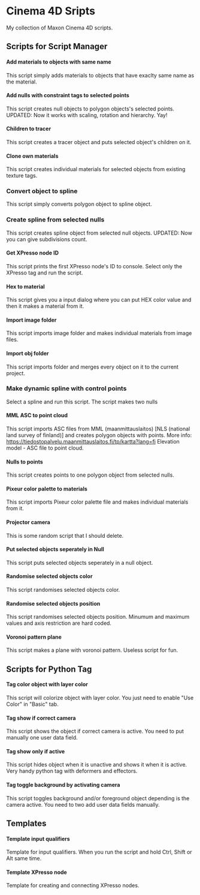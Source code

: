 # Cinema 4D Sripts

My collection of Maxon Cinema 4D scripts.

## Scripts for Script Manager
#### Add materials to objects with same name
This script simply adds materials to objects that have exaclty same name as the material.

#### Add nulls with constraint tags to selected points
This script creates null objects to polygon objects's selected points. UPDATED: Now it works with scaling, rotation and hierarchy. Yay!

#### Children to tracer
This script creates a tracer object and puts selected object's children on it.

#### Clone own materials
This script creates individual materials for selected objects from existing texture tags.

### Convert object to spline
This script simply converts polygon object to spline object.

### Create spline from selected nulls
This script creates spline object from selected null objects. UPDATED: Now you can give subdivisions count.

#### Get XPresso node ID
This script prints the first XPresso node's ID to console. Select only the XPresso tag and run the script.

#### Hex to material
This script gives you a input dialog where you can put HEX color value and then it makes a material from it.

#### Import image folder
This script imports image folder and makes individual materials from image files.

#### Import obj folder
This script imports folder and merges every object on it to the current project.

### Make dynamic spline with control points
Select a spline and run this script. The script makes two nulls 

#### MML ASC to point cloud
This script imports ASC files from MML (maanmittauslaitos) [NLS (national land survey of finland)] and creates polygon objects with points. More info: https://tiedostopalvelu.maanmittauslaitos.fi/tp/kartta?lang=fi
Elevation model - ASC file to point cloud.

#### Nulls to points
This script creates points to one polygon object from selected nulls.

#### Pixeur color palette to materials
This script imports Pixeur color palette file and makes individual materials from it.

#### Projector camera
This is some random script that I should delete.

#### Put selected objects seperately in Null
This script puts selected objects seperately in a null object.

#### Randomise selected objects color
This script randomises selected objects color.

#### Randomise selected objects position
This script randomises selected objects position. Minumum and maximum values and axis restriction are hard coded.

#### Voronoi pattern plane
This script makes a plane with voronoi pattern. Useless script for fun.

## Scripts for Python Tag
#### Tag color object with layer color
This script will colorize object with layer color. You just need to enable "Use Color" in "Basic" tab.

#### Tag show if correct camera
This script shows the object if correct camera is active. You need to put manually one user data field.

#### Tag show only if active
This script hides object when it is unactive and shows it when it is active. Very handy python tag with deformers and effectors.

#### Tag toggle background by activating camera
This script toggles background and/or foreground object depending is the camera active. You need to two add user data fields manually.

## Templates
#### Template input qualifiers
Template for input qualifiers. When you run the script and hold Ctrl, Shift or Alt same time.

#### Template XPresso node
Template for creating and connecting XPresso nodes.